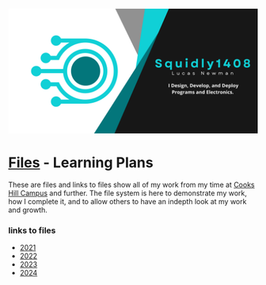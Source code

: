 ![Header](https://raw.githubusercontent.com/Squidly1408/folders/main/images/banner.png)
# [Files]() - Learning Plans
These are files and links to files show all of my work from my time at [Cooks Hill Campus](https://cookshill-s.schools.nsw.gov.au/) and further. The file system is here to demonstrate my work, how I complete it, and to allow others to have an indepth look at my work and growth. 
### links to files
- [2021]()
- [2022]()
- [2023]()
- [2024]()